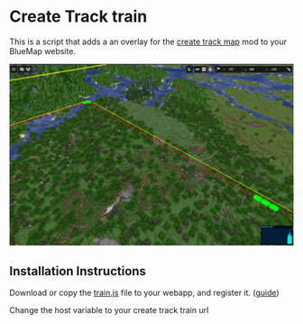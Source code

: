 # Create Track train
This is a script that adds a an overlay for the [create track map](https://modrinth.com/mod/create-track-map) mod to your BlueMap website.

![alt text](image.png)

## Installation Instructions
Download or copy the [train.js](train.js) file to your webapp, and register it.
([guide](https://bluemap.bluecolored.de/community/Customisation.html#custom-scripts-behaviour))

Change the host variable to your create track train url